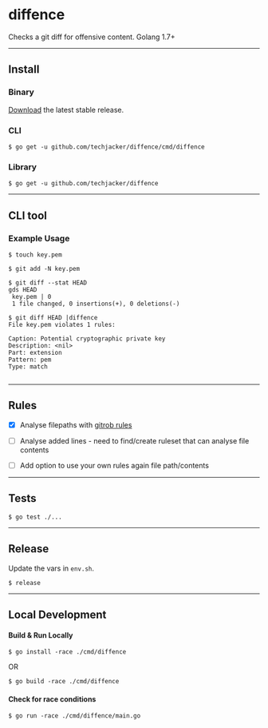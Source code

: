 # diffence

Checks a git diff for offensive content.
Golang 1.7+

-----------------------------------------------------------
## Install

### Binary
[Download](../../releases) the latest stable release.

### CLI
```
$ go get -u github.com/techjacker/diffence/cmd/diffence
```

### Library
```
$ go get -u github.com/techjacker/diffence
```

-----------------------------------------------------------
## CLI tool

### Example Usage
```
$ touch key.pem

$ git add -N key.pem

$ git diff --stat HEAD
gds HEAD
 key.pem | 0
 1 file changed, 0 insertions(+), 0 deletions(-)

$ git diff HEAD |diffence
File key.pem violates 1 rules:

Caption: Potential cryptographic private key
Description: <nil>
Part: extension
Pattern: pem
Type: match


```

-----------------------------------------------------------
## Rules
- [x] Analyse filepaths with [gitrob rules](https://github.com/michenriksen/gitrob#signature-keys)
- [ ] Analyse added lines - need to find/create ruleset that can analyse file contents
- [ ] Add option to use your own rules again file path/contents



-----------------------------------------------------------
## Tests
```
$ go test ./...
```

-----------------------------------------------------------
## Release
Update the vars in ```env.sh```.

```shell
$ release
```

-----------------------------------------------------------
## Local Development

#### Build & Run Locally
```shell
$ go install -race ./cmd/diffence
```
OR
```shell
$ go build -race ./cmd/diffence
```

#### Check for race conditions
```shell
$ go run -race ./cmd/diffence/main.go
```

